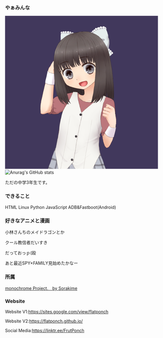 ### やぁみんな
![icon](https://github.com/FlatPonch/FlatPonch/blob/main/images/FRUPON.png?raw=true)
![Anurag's GitHub stats](https://github-readme-stats.vercel.app/api?username=flatponch&theme=dark&show_icons=true)


ただの中学3年生です。

### できること
HTML Linux Python JavaScript ADB&Fastboot(Android)

### 好きなアニメと漫画
小林さんちのメイドラゴンとか

クール教信者だいすき

だっておっｐ(殴

あと最近SPY×FAMILY見始めたかなー

### 所属
[monochrome Project.　by Sorakime](https://sorakime.github.io/mncr/)


### Website
Website V1:https://sites.google.com/view/flatponch

Website V2:https://flatponch.github.io/

Social Media:https://linktr.ee/FrutPonch

<!--
FlatPonch(旧名FrutPonch)について
上に書いてあるだろ

歴史:

- 2008年1月16日 俺が生まれる
- ちっちゃいころに机の角に右眉毛を擦る　それ以来眉毛が生えてこなくなった
- 2015年にWiiUを買ってもらってスプラにはまった
- 2017年にSwitchを買ってもらって(発売した年月に買ったので苦戦した)スプラ2にはまった
- 何年くらいかわからないけど初めてPCを買ってもらった(DELL製)　今はたまに使ってる(最初はWindows 10が入ってるけど今はWindows 11)
- 2020年に中学に入学　この頃からロリコンになった
- 2021年ぐらいに小林さんちのメイドラゴンにはまる
- 現在はガジェ界隈にいながらソフトウェア開発とかしてる(Twitterなどでは公開しない)
-->
